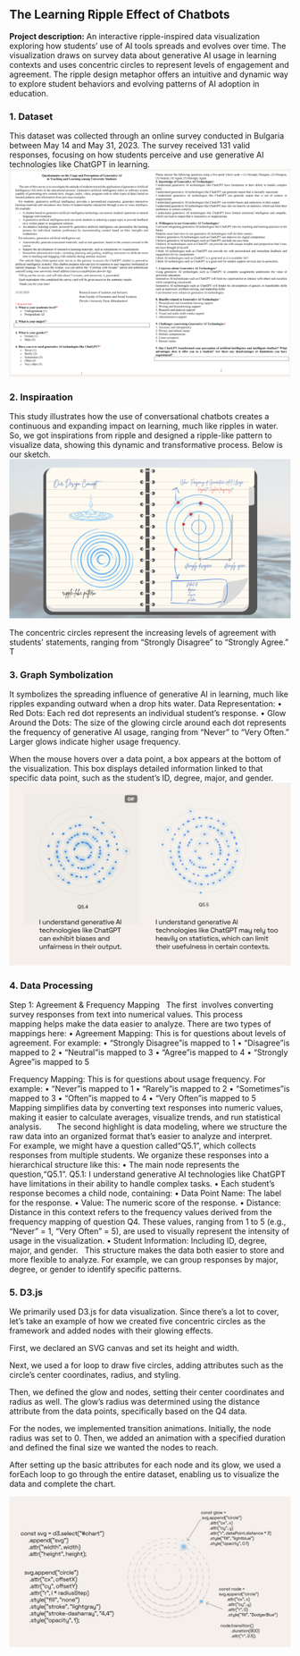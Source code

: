 ## The Learning Ripple Effect of Chatbots

**Project description:** An interactive ripple-inspired data visualization exploring how students’ use of AI tools spreads and evolves over time. The visualization draws on survey data about generative AI usage in learning contexts and uses concentric circles to represent levels of engagement and agreement. The ripple design metaphor offers an intuitive and dynamic way to explore student behaviors and evolving patterns of AI adoption in education.


### 1. Dataset

This dataset was collected through an online survey conducted in Bulgaria between May 14 and May 31, 2023. The survey received 131 valid responses, focusing on how students perceive and use generative AI technologies like ChatGPT in learning. 
<br>
<img src="images/form.png?raw=true"/>

### 2. Inspiraation
This study illustrates how the use of conversational chatbots creates a continuous and expanding impact on learning, much like ripples in water. 
So, we got inspirations from ripple and designed a ripple-like pattern to visualize data, showing this dynamic and transformative process. Below is our sketch. 
<br>
<img src="images/note.png?raw=true"/>

The concentric circles represent the increasing levels of agreement with students' statements, ranging from “Strongly Disagree” to “Strongly Agree.” T

### 3. Graph Symbolization

It symbolizes the spreading influence of generative AI in learning, much like ripples expanding outward when a drop hits water.
 Data Representation:
• Red Dots: Each red dot represents an individual student’s response.
• Glow Around the Dots: The size of the glowing circle around each dot represents the frequency of generative AI usage, ranging from “Never” to “Very Often.” Larger glows indicate higher usage frequency.

When the mouse hovers over a data point, a box appears at the bottom of the visualization. This box displays detailed information linked to that specific data point, such as the student’s ID, degree, major, and gender.
<br>
<img src="images/ripples.png?raw=true"/>

### 4. Data Processing

Step 1: Agreement & Frequency Mapping
 
The first  involves converting survey responses from text into numerical values. This process mapping helps make the data easier to analyze. There are two types of mappings here:
• Agreement Mapping:
This is for questions about levels of agreement. For example:
• “Strongly Disagree”is mapped to 1
• “Disagree”is mapped to 2
• “Neutral”is mapped to 3
• “Agree”is mapped to 4
• “Strongly Agree”is mapped to 5

Frequency Mapping:
This is for questions about usage frequency. For example:
• “Never”is mapped to 1
• “Rarely”is mapped to 2
• “Sometimes”is mapped to 3
• “Often”is mapped to 4
• “Very Often”is mapped to 5
 
Mapping simplifies data by converting text responses into numeric values, making it easier to calculate averages, visualize trends, and run statistical analysis.
 
 
 
The second highlight is data modeling, where we structure the raw data into an organized format that’s easier to analyze and interpret.
 
For example, we might have a question called“Q5.1”, which collects responses from multiple students. We organize these responses into a hierarchical structure like this:
• The main node represents the question,“Q5.1”.
Q5.1: I understand generative AI technologies like ChatGPT have limitations in their ability to handle complex tasks.
• Each student’s response becomes a child node, containing:
• Data Point Name: The label for the response.
• Value: The numeric score of the response.
• Distance:  Distance in this context refers to the frequency values derived from the frequency mapping of question Q4. These values, ranging from 1 to 5 (e.g., “Never” = 1, “Very Often” = 5), are used to visually represent the intensity of usage in the visualization.
• Student Information: Including ID, degree, major, and gender.
 
This structure makes the data both easier to store and more flexible to analyze. For example, we can group responses by major, degree, or gender to identify specific patterns.
 

### 5. D3.js

We primarily used D3.js for data visualization. Since there’s a lot to cover, let’s take an example of how we created five concentric circles as the framework and added nodes with their glowing effects.

First, we declared an SVG canvas and set its height and width.

Next, we used a for loop to draw five circles, adding attributes such as the circle’s center coordinates, radius, and styling.

Then, we defined the glow and nodes, setting their center coordinates and radius as well. The glow’s radius was determined using the distance attribute from the data points, specifically based on the Q4 data.

For the nodes, we implemented transition animations. Initially, the node radius was set to 0. Then, we added an animation with a specified duration and defined the final size we wanted the nodes to reach.

After setting up the basic attributes for each node and its glow, we used a forEach loop to go through the entire dataset, enabling us to visualize the data and complete the chart.

<img src="images/d3-intro.png?raw=true"/>

